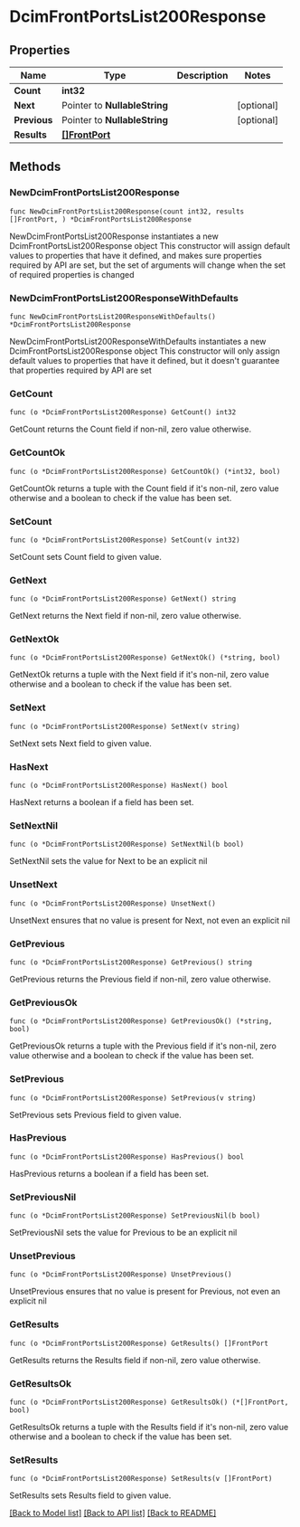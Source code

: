 # DcimFrontPortsList200Response

## Properties

Name | Type | Description | Notes
------------ | ------------- | ------------- | -------------
**Count** | **int32** |  | 
**Next** | Pointer to **NullableString** |  | [optional] 
**Previous** | Pointer to **NullableString** |  | [optional] 
**Results** | [**[]FrontPort**](FrontPort.md) |  | 

## Methods

### NewDcimFrontPortsList200Response

`func NewDcimFrontPortsList200Response(count int32, results []FrontPort, ) *DcimFrontPortsList200Response`

NewDcimFrontPortsList200Response instantiates a new DcimFrontPortsList200Response object
This constructor will assign default values to properties that have it defined,
and makes sure properties required by API are set, but the set of arguments
will change when the set of required properties is changed

### NewDcimFrontPortsList200ResponseWithDefaults

`func NewDcimFrontPortsList200ResponseWithDefaults() *DcimFrontPortsList200Response`

NewDcimFrontPortsList200ResponseWithDefaults instantiates a new DcimFrontPortsList200Response object
This constructor will only assign default values to properties that have it defined,
but it doesn't guarantee that properties required by API are set

### GetCount

`func (o *DcimFrontPortsList200Response) GetCount() int32`

GetCount returns the Count field if non-nil, zero value otherwise.

### GetCountOk

`func (o *DcimFrontPortsList200Response) GetCountOk() (*int32, bool)`

GetCountOk returns a tuple with the Count field if it's non-nil, zero value otherwise
and a boolean to check if the value has been set.

### SetCount

`func (o *DcimFrontPortsList200Response) SetCount(v int32)`

SetCount sets Count field to given value.


### GetNext

`func (o *DcimFrontPortsList200Response) GetNext() string`

GetNext returns the Next field if non-nil, zero value otherwise.

### GetNextOk

`func (o *DcimFrontPortsList200Response) GetNextOk() (*string, bool)`

GetNextOk returns a tuple with the Next field if it's non-nil, zero value otherwise
and a boolean to check if the value has been set.

### SetNext

`func (o *DcimFrontPortsList200Response) SetNext(v string)`

SetNext sets Next field to given value.

### HasNext

`func (o *DcimFrontPortsList200Response) HasNext() bool`

HasNext returns a boolean if a field has been set.

### SetNextNil

`func (o *DcimFrontPortsList200Response) SetNextNil(b bool)`

 SetNextNil sets the value for Next to be an explicit nil

### UnsetNext
`func (o *DcimFrontPortsList200Response) UnsetNext()`

UnsetNext ensures that no value is present for Next, not even an explicit nil
### GetPrevious

`func (o *DcimFrontPortsList200Response) GetPrevious() string`

GetPrevious returns the Previous field if non-nil, zero value otherwise.

### GetPreviousOk

`func (o *DcimFrontPortsList200Response) GetPreviousOk() (*string, bool)`

GetPreviousOk returns a tuple with the Previous field if it's non-nil, zero value otherwise
and a boolean to check if the value has been set.

### SetPrevious

`func (o *DcimFrontPortsList200Response) SetPrevious(v string)`

SetPrevious sets Previous field to given value.

### HasPrevious

`func (o *DcimFrontPortsList200Response) HasPrevious() bool`

HasPrevious returns a boolean if a field has been set.

### SetPreviousNil

`func (o *DcimFrontPortsList200Response) SetPreviousNil(b bool)`

 SetPreviousNil sets the value for Previous to be an explicit nil

### UnsetPrevious
`func (o *DcimFrontPortsList200Response) UnsetPrevious()`

UnsetPrevious ensures that no value is present for Previous, not even an explicit nil
### GetResults

`func (o *DcimFrontPortsList200Response) GetResults() []FrontPort`

GetResults returns the Results field if non-nil, zero value otherwise.

### GetResultsOk

`func (o *DcimFrontPortsList200Response) GetResultsOk() (*[]FrontPort, bool)`

GetResultsOk returns a tuple with the Results field if it's non-nil, zero value otherwise
and a boolean to check if the value has been set.

### SetResults

`func (o *DcimFrontPortsList200Response) SetResults(v []FrontPort)`

SetResults sets Results field to given value.



[[Back to Model list]](../README.md#documentation-for-models) [[Back to API list]](../README.md#documentation-for-api-endpoints) [[Back to README]](../README.md)


